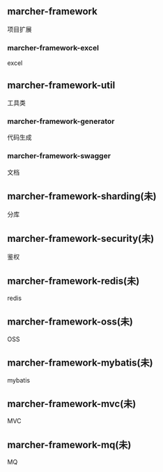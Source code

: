 ## marcher-framework
项目扩展

### marcher-framework-excel
excel

## marcher-framework-util
工具类

### marcher-framework-generator
代码生成

### marcher-framework-swagger
文档

## marcher-framework-sharding(未)
分库

## marcher-framework-security(未)
鉴权

## marcher-framework-redis(未)
redis

## marcher-framework-oss(未)
OSS

## marcher-framework-mybatis(未)
mybatis

## marcher-framework-mvc(未)
MVC

## marcher-framework-mq(未)
MQ

